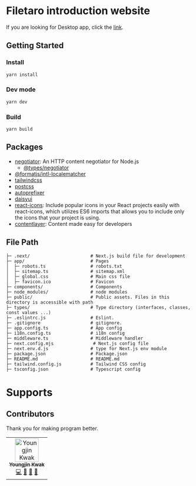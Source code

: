 # Filetaro introduction website
If you are looking for Desktop app, click the [link](https://github.com/kkan0615/filetaro).

## Getting Started
### Install
```bash
yarn install
```
### Dev mode
```bash
yarn dev
```
### Build
```
yarn build
```

## Packages
- [negotiator](https://www.npmjs.com/package/negotiator): An HTTP content negotiator for Node.js
  - [@types/negotiator](https://www.npmjs.com/package/@types/negotiator)
- [@formatjs/intl-localematcher](https://github.com/formatjs/formatjs)
- [tailwindcss]()
- [postcss]()
- [autoprefixer]()
- [daisyui]()
- [react-icons](https://react-icons.github.io/react-icons): Include popular icons in your React projects easily with react-icons, which utilizes ES6 imports that allows you to include only the icons that your project is using.
- [contentlayer](https://www.contentlayer.dev/): Content made easy for developers

## File Path
```text
├─ .next/                       # Next.js build file for development
├─ app/                         # Pages
│  ├─ robots.ts                 # robots.txt
│  ├─ sitemap.ts                # sitemap.xml
│  ├─ global.css                # Main css file
│  ├─ favicon.ico               # Favicon 
├─ components/                  # Components
├─ node_modules/                # node modules
├─ public/                      # Public assets. Files in this directory is accessible with path
├─ types/                       # Type directory (interfaces, classes, const values ...)
├─ .eslintrc.js                 # Eslint.
├─ .gitignore                   # gitignore.
├─ app.config.ts                # App config
├─ i18n.config.ts               # i18n config
├─ middleware.ts                # Middleware handler
├─ next.config.mjs               # Next.js config file
├─ next.env.d.js                # type for Next.js env module 
├─ package.json                 # Package.json
├─ README.md                    # README.md
├─ tailwind.config.js           # Tailwind CSS config
├─ tsconfig.json                # Typescript config
```

# Supports
## Contributors
Thank you for making program better.

[//]: # (max 7 td in each tr)
[//]: # (<a href="https://github.com/kkan0615/filetaro/commits?author=kkan0615" title="Examples">💡</a> )
[//]: # (<a href="https://github.com/kkan0615/filetaro/commits?author=kkan0615" title="Tests">⚠️</a>)
[//]: # (<a href="https://github.com/kkan0615/filetaro/commits?author=kkan0615" title="Ideas, Planning, & Feedback">🤔</a>)
[//]: # (<a href="https://github.com/kkan0615/filetaro/issues?q=author%3Akkan0615" title="Bug reports">🐛</a>)
<table>
  <tbody>
    <tr>
      <td align="center">
        <a href="https://github.com/kkan0615">
          <img src="https://avatars.githubusercontent.com/u/46660361?v=4?s=64" width="64px;" alt="Youngjin Kwak"/><br /><sub><b>Youngjin Kwak</b></sub>
        </a><br />
        <a href="https://github.com/kkan0615/filetaro/commits?author=kkan0615" title="Code">💻</a> 
        <a href="https://github.com/kkan0615/filetaro/commits?author=kkan0615" title="Maintenance">🚧</a>
        <a href="https://github.com/kkan0615/filetaro/commits?author=kkan0615" title="Documentation">📖</a> 
        <a href="https://github.com/kkan0615/filetaro/commits?author=kkan0615" title="Design">🎨</a>
      </td>
    </tr>
  </tbody>
</table>
